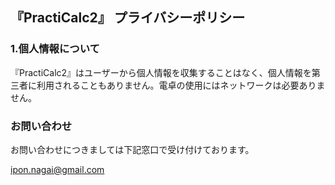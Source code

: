 ## 『PractiCalc2』 プライバシーポリシー

### 1.個人情報について
『PractiCalc2』はユーザーから個人情報を収集することはなく、個人情報を第三者に利用されることもありません。電卓の使用にはネットワークは必要ありません。

### お問い合わせ

お問い合わせにつきましては下記窓口で受け付けております。

ipon.nagai@gmail.com